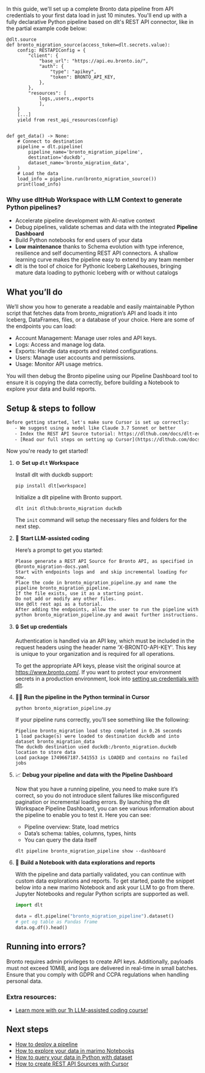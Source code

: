 In this guide, we'll set up a complete Bronto data pipeline from API credentials to your first data load in just 10 minutes. You'll end up with a fully declarative Python pipeline based on dlt's REST API connector, like in the partial example code below:

```python-outcome
@dlt.source
def bronto_migration_source(access_token=dlt.secrets.value):
    config: RESTAPIConfig = {
        "client": {
            "base_url": "https://api.eu.bronto.io/",
            "auth": {
                "type": "apikey",
                "token": BRONTO_API_KEY,
            },
        },
        "resources": [
            logs,,users,,exports
            ],
    }
    [...]
    yield from rest_api_resources(config)


def get_data() -> None:
    # Connect to destination
    pipeline = dlt.pipeline(
        pipeline_name='bronto_migration_pipeline',
        destination='duckdb',
        dataset_name='bronto_migration_data', 
    )
    # Load the data
    load_info = pipeline.run(bronto_migration_source())
    print(load_info) 
```

### Why use dltHub Workspace with LLM Context to generate Python pipelines?

- Accelerate pipeline development with AI-native context
- Debug pipelines, validate schemas and data with the integrated **Pipeline Dashboard**
- Build Python notebooks for end users of your data
- **Low maintenance** thanks to Schema evolution with type inference, resilience and self documenting REST API connectors. A shallow learning curve makes the pipeline easy to extend by any team member
- dlt is the tool of choice for Pythonic Iceberg Lakehouses, bringing mature data loading to pythonic Iceberg with or without catalogs

## What you’ll do

We’ll show you how to generate a readable and easily maintainable Python script that fetches data from bronto_migration’s API and loads it into Iceberg, DataFrames, files, or a database of your choice. Here are some of the endpoints you can load:

- Account Management: Manage user roles and API keys.
- Logs: Access and manage log data.
- Exports: Handle data exports and related configurations.
- Users: Manage user accounts and permissions.
- Usage: Monitor API usage metrics.

You will then debug the Bronto pipeline using our Pipeline Dashboard tool to ensure it is copying the data correctly, before building a Notebook to explore your data and build reports.

## Setup & steps to follow

```default
Before getting started, let's make sure Cursor is set up correctly:
   - We suggest using a model like Claude 3.7 Sonnet or better
   - Index the REST API Source tutorial: https://dlthub.com/docs/dlt-ecosystem/verified-sources/rest_api/ and add it to context as **@dlt rest api**
   - [Read our full steps on setting up Cursor](https://dlthub.com/docs/dlt-ecosystem/llm-tooling/cursor-restapi#23-configuring-cursor-with-documentation)
```

Now you're ready to get started!

1. ⚙️ **Set up `dlt` Workspace**
    
    Install dlt with duckdb support:
    ```shell
    pip install dlt[workspace]
    ```

    Initialize a dlt pipeline with Bronto support.
    ```shell
    dlt init dlthub:bronto_migration duckdb
    ```

    The `init` command will setup the necessary files and folders for the next step.
    
2. 🤠 **Start LLM-assisted coding**
    
    Here’s a prompt to get you started:
    
    ```prompt
    Please generate a REST API Source for Bronto API, as specified in @bronto_migration-docs.yaml 
    Start with endpoints logs and  and skip incremental loading for now. 
    Place the code in bronto_migration_pipeline.py and name the pipeline bronto_migration_pipeline. 
    If the file exists, use it as a starting point. 
    Do not add or modify any other files. 
    Use @dlt rest api as a tutorial. 
    After adding the endpoints, allow the user to run the pipeline with python bronto_migration_pipeline.py and await further instructions.
    ```

    
3. 🔒 **Set up credentials** 
    
    Authentication is handled via an API key, which must be included in the request headers using the header name 'X-BRONTO-API-KEY'. This key is unique to your organization and is required for all operations.
    
    To get the appropriate API keys, please visit the original source at https://www.bronto.com/.
    If you want to protect your environment secrets in a production environment, look into [setting up credentials with dlt](https://dlthub.com/docs/walkthroughs/add_credentials).
    
4. 🏃‍♀️ **Run the pipeline in the Python terminal in Cursor**
    
    ```shell
    python bronto_migration_pipeline.py
    ```
    
    If your pipeline runs correctly, you’ll see something like the following:
    
    ```shell
    Pipeline bronto_migration load step completed in 0.26 seconds
    1 load package(s) were loaded to destination duckdb and into dataset bronto_migration_data
    The duckdb destination used duckdb:/bronto_migration.duckdb location to store data
    Load package 1749667187.541553 is LOADED and contains no failed jobs
    ```
    
5. 📈 **Debug your pipeline and data with the Pipeline Dashboard**

    Now that you have a running pipeline, you need to make sure it’s correct, so you do not introduce silent failures like misconfigured pagination or incremental loading errors. By launching the dlt Workspace Pipeline Dashboard, you can see various information about the pipeline to enable you to test it. Here you can see:
    - Pipeline overview: State, load metrics
    - Data’s schema: tables, columns, types, hints
    - You can query the data itself
    
    ```shell
    dlt pipeline bronto_migration_pipeline show --dashboard
    ```
    
6. 🐍 **Build a Notebook with data explorations and reports**

    With the pipeline and data partially validated, you can continue with custom data explorations and reports. To get started, paste the snippet below into a new marimo Notebook and ask your LLM to go from there. Jupyter Notebooks and regular Python scripts are supported as well.

    
    ```python
    import dlt

   data = dlt.pipeline("bronto_migration_pipeline").dataset()
   # get og table as Pandas frame
   data.og.df().head()
    ```

## Running into errors?

Bronto requires admin privileges to create API keys. Additionally, payloads must not exceed 10MiB, and logs are delivered in real-time in small batches. Ensure that you comply with GDPR and CCPA regulations when handling personal data.

### Extra resources:

- [Learn more with our 1h LLM-assisted coding course!](https://www.youtube.com/watch?v=GGid70rnJuM)

## Next steps

- [How to deploy a pipeline](https://dlthub.com/docs/walkthroughs/deploy-a-pipeline)
- [How to explore your data in marimo Notebooks](https://dlthub.com/docs/general-usage/dataset-access/marimo)
- [How to query your data in Python with dataset](https://dlthub.com/docs/general-usage/dataset-access/dataset)
- [How to create REST API Sources with Cursor](https://dlthub.com/docs/dlt-ecosystem/llm-tooling/cursor-restapi)